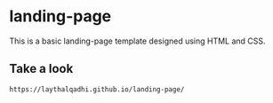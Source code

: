 # landing-page

‏This is a basic landing-page template designed using HTML and CSS.

## Take a look

```link
https://laythalqadhi.github.io/landing-page/
```
